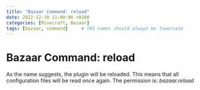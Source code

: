 ```yaml
---
title: "Bazaar Command: reload"
date: 2022-12-10 11:00:00 +0100
categories: [Minecraft, Bazaar]
tags: [bazaar, command]     # TAG names should always be lowercase
---
```


# Bazaar Command: reload

As the name suggests, the plugin will be reloaded. This means that all configuration files will be read once again. 
The permission is: *bazaar.reload*